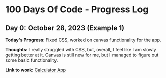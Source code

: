 # 100 Days Of Code -  Progress Log



## Day 0: October 28, 2023 (Example 1)


**Today's Progress**:  Fixed CSS, worked on canvas functionality for the app.

**Thoughts:** I really struggled with CSS, but, overall, I feel like I am slowly getting better at it. Canvas is still new for me, but I managed to figure out some basic functionality.

**Link to work:** [Calculator App]()


